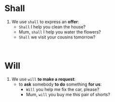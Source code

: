 # Shall
1. We use `shall` to express an **offer**:
   - `Shall` I help you clean the house?
   - Mum, `shall` I help you water the flowers?
   - `Shall` we visit your cousins tomorrow?

<br>

# Will
1. We use `will` **to make a request**:
   - to **ask** somebody **to do** something **for us**:
     - `Will` you help me fix the car, please?
     - Mum, `will` you buy me this pair of shorts?
